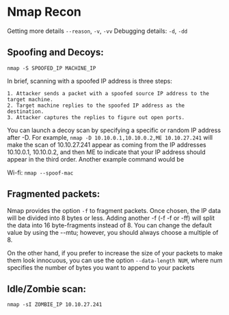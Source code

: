 # Nmap Recon
Getting more details ```--reason```, ```-v```, ```-vv```
Debugging details: ```-d```, ```-dd```

## Spoofing and Decoys:
```nmap -S SPOOFED_IP MACHINE_IP```

In brief, scanning with a spoofed IP address is three steps:

    1. Attacker sends a packet with a spoofed source IP address to the target machine.
    2. Target machine replies to the spoofed IP address as the destination.
    3. Attacker captures the replies to figure out open ports.

You can launch a decoy scan by specifying a specific or random IP address after -D. For example, ```nmap -D 10.10.0.1,10.10.0.2,ME 10.10.27.241``` will make the scan of 10.10.27.241 appear as coming from the IP addresses 10.10.0.1, 10.10.0.2, and then ME to indicate that your IP address should appear in the third order. Another example command would be 

Wi-fi:
```nmap --spoof-mac```

## Fragmented packets:
Nmap provides the option ```-f``` to fragment packets. Once chosen, the IP data will be divided into 8 bytes or less. Adding another -f (-f -f or -ff) will split the data into 16 byte-fragments instead of 8. You can change the default value by using the --mtu; however, you should always choose a multiple of 8.

On the other hand, if you prefer to increase the size of your packets to make them look innocuous, you can use the option ```--data-length NUM```, where num specifies the number of bytes you want to append to your packets

## Idle/Zombie scan:

```nmap -sI ZOMBIE_IP 10.10.27.241```
